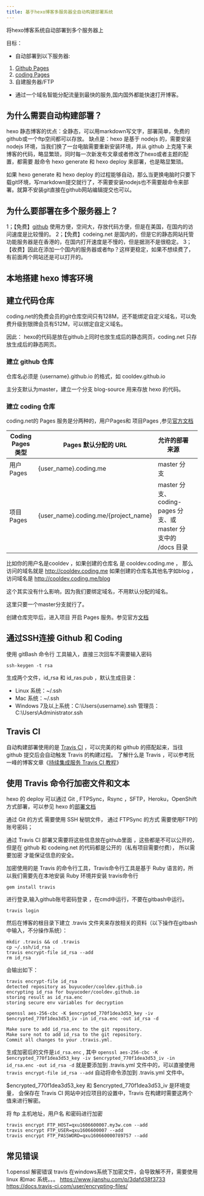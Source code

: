 ```yaml
---
title: 基于hexo博客多服务器全自动构建部署系统
---
```


将hexo博客系统自动部署到多个服务器上

目标：

 - 自动部署到以下服务器:

 1. [Github Pages][1] 
 2. [coding Pages][2]
 3.  自建服务器/FTP


- 通过一个域名智能分配流量到最快的服务,国内国外都能快速打开博客。


## 为什么需要自动构建部署？

hexo 静态博客的优点：全静态，可以用markdown写文字，部署简单，免费的github或一个ftp空间都可以存放。
缺点是：hexo 是基于 nodejs 的，需要安装 nodejs 环境，当我们换了一台电脑需要重新安装环境，并从 github 上克隆下来 博客的代码，略显繁琐，同时每一次新发布文章或者修改了hexo或者主题的配置，都需要 敲命令 hexo generate 和 hexo deploy 来部署，也是略显繁琐。

如果 hexo generate  和 hexo deploy 的过程能够自动，那么当更换电脑时只要下载git环境，写markdown提交就行了，不需要安装nodejs也不需要敲命令来部署。就算不安装git直接在github网站编辑提交也可以。

## 为什么要部署在多个服务器上？

1；【免费】[github][3] 使用方便，空间大，存放代码方便，但是在美国，在国内的访问速度是比较慢的。
2；【免费】codeing.net 是国内的，但是它的静态网站托管功能服务器是在香港的，在国内打开速度是不慢的，但是据测不是很稳定。
3；【收费】因此在添加一个国内的服务器或者ftp？这样更稳定，如果不想续费了，有前面两个网站还是可以打开的。

## 本地搭建 hexo 博客环境



## 建立代码仓库
coding.net的免费会员的git仓库空间只有128M，还不能绑定自定义域名，可以免费升级到银牌会员有512M，可以绑定自定义域名。

因此：
hexo的代码是放在github上同时也放生成后的静态网页，coding.net 只存放生成后的静态网页。

### 建立 github 仓库

仓库名必须是 {username}.github.io 的格式，如 cooldev.github.io

主分支默认为master，建立一个分支 blog-source 用来存放 hexo 的代码。

### 建立 coding 仓库

coding.net的 Pages 服务是分两种的，用户Pages和 项目Pages ,参见[官方文档][4]


| Coding Pages 类型 | Pages 默认分配的 URL                 | 允许的部署来源                                                |     |
| ----------------- | ------------------------------------ | ------------------------------------------------------------- | --- |
| 用户 Pages        | {user_name}.coding.me                | master 分支                                                   |     |
| 项目 Pages        | {user_name}.coding.me/{project_name} | master 分支、coding-pages 分支、或 master 分支中的 /docs 目录 |     |


比如你的用户名是cooldev ，如果创建的仓库名 是  cooldev.coding.me ， 那么访问的域名就是 http://cooldev.coding.me
如果创建的仓库名其他名字如blog ，访问域名是 http://cooldev.coding.me/blog

这个其实没有什么影响，因为我们要绑定域名，不用默认分配的域名。

这里只要一个master分支就行了。

创建仓库完毕后，进入项目 开启 Pages 服务。参见官方[文档][5]

## 通过SSH连接 Github 和 Coding

使用 gitBash 命令行 工具输入，直接三次回车不需要输入密码

```
ssh-keygen -t rsa
```
生成两个文件，id_rsa 和 id_ras.pub ，默认生成目录：

 - Linux 系统：~/.ssh 
 - Mac 系统：~/.ssh 
 - Windows 7及以上系统：C:\Users\{username}\.ssh  管理员：C:\Users\Administrator\.ssh



## Travis CI

自动构建部署使用的是 [Travis CI][6] ，可以完美的和 github 的搭配起来，当往 github 提交后会自动触发 Travis 的构建过程。
了解什么是 Travis ，可以参考阮一峰的博客文章《[持续集成服务 Travis CI 教程][7]》


## 使用 Travis 命令行加密文件和文本

hexo 的 deploy 可以通过 Git  , FTPSync，Rsync ，SFTP，Heroku，OpenShift  方式部署，可以参见 hexo 的[部署文档][8]

通过 Git 的方式 需要使用 SSH 秘钥文件，
通过 FTPSync 的方式 需要使用FTP的账号密码；

通过 Travis CI 部署又需要将这些信息放在github里面 ，这些都是不可以公开的，但是在 github 和 codeing.net 的代码都是公开的（私有项目需要付费）， 所以需要加密 才能保证信息的安全。

加密使用的是 Travis 的命令行工具，Travis命令行工具是基于 Ruby 语言的，所以我们需要先在本地安装 Ruby 环境并安装 travis命令行

```
gem install travis
```
进行登录,输入github账号密码登录 ，在cmd中运行，不要在gitbash中运行。

```
travis login
```

然后在博客的根目录下建立 .travis 文件夹来存放相关的资料（以下操作在gitbash中输入，不分操作系统）：

```
mkdir .travis && cd .travis
cp ~/.ssh/id_rsa .
travis encrypt-file id_rsa --add
rm id_rsa
```

会输出如下：

```
travis encrypt-file id_rsa
detected repository as buyucoder/cooldev.github.io
encrypting id_rsa for buyucoder/cooldev.github.io
storing result as id_rsa.enc
storing secure env variables for decryption

openssl aes-256-cbc -K $encrypted_770f1dea3d53_key -iv $encrypted_770f1dea3d53_iv -in id_rsa.enc -out id_rsa -d

Make sure to add id_rsa.enc to the git repository.
Make sure not to add id_rsa to the git repository.
Commit all changes to your .travis.yml.

```
生成加密后的文件是`id_rsa.enc` , 其中 `openssl aes-256-cbc -K $encrypted_770f1dea3d53_key -iv $encrypted_770f1dea3d53_iv -in id_rsa.enc -out id_rsa -d`
就是要添加到 .travis.yml 文件中的，可以直接使用 `travis encrypt-file id_rsa --add` 自动将命令添加到 .travis.yml 文件中。

$encrypted_770f1dea3d53_key 和 $encrypted_770f1dea3d53_iv 是环境变量， 会保存在 Travis CI 网站中对应项目的设置中，Travis 在构建时需要这两个值来进行解密。


将 ftp 主机地址，用户名 和密码进行加密

```
travis encrypt FTP_HOST=qxu1606600007.my3w.com --add
travis encrypt FTP_USER=qxu1606600007 --add
travis encrypt FTP_PASSWORD=qxu160660000789757 --add
```

## 常见错误

1.openssl 解密错误
travis 在windows系统下加密文件，会导致解不开，需要使用linux 和mac 系统。。。
https://www.jianshu.com/p/3dafd38f3733
https://docs.travis-ci.com/user/encrypting-files/







  [1]: https://pages.github.com/
  [2]: https://coding.net/v1/pages/
  [3]: https://github.com
  [4]: https://coding.net/help/doc/pages/creating-pages.html
  [5]: https://coding.net/help/doc/pages/creating-pages.html#_Pages
  [6]: https://travis-ci.org/
  [7]: http://www.ruanyifeng.com/blog/2017/12/travis_ci_tutorial.html
  [8]: https://hexo.io/docs/deployment.html